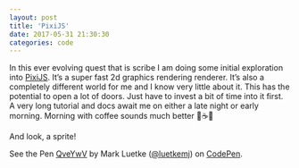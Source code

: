 ```yaml
---
layout: post
title: 'PixiJS'
date: 2017-05-31 21:30:30
categories: code
---
```


In this ever evolving quest that is scribe I am doing some initial exploration into [PixiJS](http://www.pixijs.com/). It’s a super fast 2d graphics rendering renderer. It’s also a completely different world for me and I know very little about it. This has the potential to open a lot of doors. Just have to invest a bit of time into it first. A very long tutorial and docs await me on either a late night or early morning. Morning with coffee sounds much better 🌄☕😀

And look, a sprite!

<p data-height="290" data-theme-id="0" data-slug-hash="QveYwV" data-default-tab="result" data-user="luetkemj" data-embed-version="2" data-pen-title="QveYwV" class="codepen">See the Pen <a href="https://codepen.io/luetkemj/pen/QveYwV/">QveYwV</a> by Mark Luetke (<a href="https://codepen.io/luetkemj">@luetkemj</a>) on <a href="https://codepen.io">CodePen</a>.</p>
<script async src="https://production-assets.codepen.io/assets/embed/ei.js"></script>
